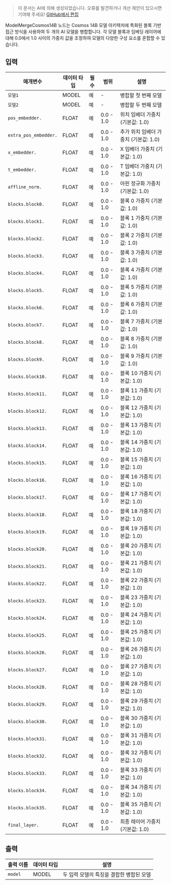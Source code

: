 > 이 문서는 AI에 의해 생성되었습니다. 오류를 발견하거나 개선 제안이 있으시면 기여해 주세요! [GitHub에서 편집](https://github.com/Comfy-Org/embedded-docs/blob/main/comfyui_embedded_docs/docs/ModelMergeCosmos14B/ko.md)

ModelMergeCosmos14B 노드는 Cosmos 14B 모델 아키텍처에 특화된 블록 기반 접근 방식을 사용하여 두 개의 AI 모델을 병합합니다. 각 모델 블록과 임베딩 레이어에 대해 0.0에서 1.0 사이의 가중치 값을 조정하여 모델의 다양한 구성 요소를 혼합할 수 있습니다.

## 입력

| 매개변수 | 데이터 타입 | 필수 | 범위 | 설명 |
|-----------|-----------|----------|-------|-------------|
| `모델1` | MODEL | 예 | - | 병합할 첫 번째 모델 |
| `모델2` | MODEL | 예 | - | 병합할 두 번째 모델 |
| `pos_embedder.` | FLOAT | 예 | 0.0 - 1.0 | 위치 임베더 가중치 (기본값: 1.0) |
| `extra_pos_embedder.` | FLOAT | 예 | 0.0 - 1.0 | 추가 위치 임베더 가중치 (기본값: 1.0) |
| `x_embedder.` | FLOAT | 예 | 0.0 - 1.0 | X 임베더 가중치 (기본값: 1.0) |
| `t_embedder.` | FLOAT | 예 | 0.0 - 1.0 | T 임베더 가중치 (기본값: 1.0) |
| `affline_norm.` | FLOAT | 예 | 0.0 - 1.0 | 아핀 정규화 가중치 (기본값: 1.0) |
| `blocks.block0.` | FLOAT | 예 | 0.0 - 1.0 | 블록 0 가중치 (기본값: 1.0) |
| `blocks.block1.` | FLOAT | 예 | 0.0 - 1.0 | 블록 1 가중치 (기본값: 1.0) |
| `blocks.block2.` | FLOAT | 예 | 0.0 - 1.0 | 블록 2 가중치 (기본값: 1.0) |
| `blocks.block3.` | FLOAT | 예 | 0.0 - 1.0 | 블록 3 가중치 (기본값: 1.0) |
| `blocks.block4.` | FLOAT | 예 | 0.0 - 1.0 | 블록 4 가중치 (기본값: 1.0) |
| `blocks.block5.` | FLOAT | 예 | 0.0 - 1.0 | 블록 5 가중치 (기본값: 1.0) |
| `blocks.block6.` | FLOAT | 예 | 0.0 - 1.0 | 블록 6 가중치 (기본값: 1.0) |
| `blocks.block7.` | FLOAT | 예 | 0.0 - 1.0 | 블록 7 가중치 (기본값: 1.0) |
| `blocks.block8.` | FLOAT | 예 | 0.0 - 1.0 | 블록 8 가중치 (기본값: 1.0) |
| `blocks.block9.` | FLOAT | 예 | 0.0 - 1.0 | 블록 9 가중치 (기본값: 1.0) |
| `blocks.block10.` | FLOAT | 예 | 0.0 - 1.0 | 블록 10 가중치 (기본값: 1.0) |
| `blocks.block11.` | FLOAT | 예 | 0.0 - 1.0 | 블록 11 가중치 (기본값: 1.0) |
| `blocks.block12.` | FLOAT | 예 | 0.0 - 1.0 | 블록 12 가중치 (기본값: 1.0) |
| `blocks.block13.` | FLOAT | 예 | 0.0 - 1.0 | 블록 13 가중치 (기본값: 1.0) |
| `blocks.block14.` | FLOAT | 예 | 0.0 - 1.0 | 블록 14 가중치 (기본값: 1.0) |
| `blocks.block15.` | FLOAT | 예 | 0.0 - 1.0 | 블록 15 가중치 (기본값: 1.0) |
| `blocks.block16.` | FLOAT | 예 | 0.0 - 1.0 | 블록 16 가중치 (기본값: 1.0) |
| `blocks.block17.` | FLOAT | 예 | 0.0 - 1.0 | 블록 17 가중치 (기본값: 1.0) |
| `blocks.block18.` | FLOAT | 예 | 0.0 - 1.0 | 블록 18 가중치 (기본값: 1.0) |
| `blocks.block19.` | FLOAT | 예 | 0.0 - 1.0 | 블록 19 가중치 (기본값: 1.0) |
| `blocks.block20.` | FLOAT | 예 | 0.0 - 1.0 | 블록 20 가중치 (기본값: 1.0) |
| `blocks.block21.` | FLOAT | 예 | 0.0 - 1.0 | 블록 21 가중치 (기본값: 1.0) |
| `blocks.block22.` | FLOAT | 예 | 0.0 - 1.0 | 블록 22 가중치 (기본값: 1.0) |
| `blocks.block23.` | FLOAT | 예 | 0.0 - 1.0 | 블록 23 가중치 (기본값: 1.0) |
| `blocks.block24.` | FLOAT | 예 | 0.0 - 1.0 | 블록 24 가중치 (기본값: 1.0) |
| `blocks.block25.` | FLOAT | 예 | 0.0 - 1.0 | 블록 25 가중치 (기본값: 1.0) |
| `blocks.block26.` | FLOAT | 예 | 0.0 - 1.0 | 블록 26 가중치 (기본값: 1.0) |
| `blocks.block27.` | FLOAT | 예 | 0.0 - 1.0 | 블록 27 가중치 (기본값: 1.0) |
| `blocks.block28.` | FLOAT | 예 | 0.0 - 1.0 | 블록 28 가중치 (기본값: 1.0) |
| `blocks.block29.` | FLOAT | 예 | 0.0 - 1.0 | 블록 29 가중치 (기본값: 1.0) |
| `blocks.block30.` | FLOAT | 예 | 0.0 - 1.0 | 블록 30 가중치 (기본값: 1.0) |
| `blocks.block31.` | FLOAT | 예 | 0.0 - 1.0 | 블록 31 가중치 (기본값: 1.0) |
| `blocks.block32.` | FLOAT | 예 | 0.0 - 1.0 | 블록 32 가중치 (기본값: 1.0) |
| `blocks.block33.` | FLOAT | 예 | 0.0 - 1.0 | 블록 33 가중치 (기본값: 1.0) |
| `blocks.block34.` | FLOAT | 예 | 0.0 - 1.0 | 블록 34 가중치 (기본값: 1.0) |
| `blocks.block35.` | FLOAT | 예 | 0.0 - 1.0 | 블록 35 가중치 (기본값: 1.0) |
| `final_layer.` | FLOAT | 예 | 0.0 - 1.0 | 최종 레이어 가중치 (기본값: 1.0) |

## 출력

| 출력 이름 | 데이터 타입 | 설명 |
|-------------|-----------|-------------|
| `model` | MODEL | 두 입력 모델의 특징을 결합한 병합된 모델 |
